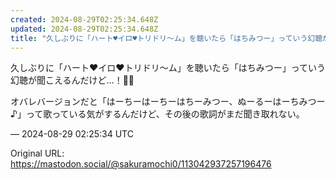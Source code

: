 ```yaml
---
created: 2024-08-29T02:25:34.648Z
updated: 2024-08-29T02:25:34.648Z
title: "久しぶりに「ハート♥イロ♥トリドリ～ム」を聴いたら「はちみつー」っていう幻聴が聞こえるんだけど…！🍯🐝オバレバージョンだと「はーちーはーちーはちーみつー、ぬーる[...]"
---
```


<p>久しぶりに「ハート♥イロ♥トリドリ～ム」を聴いたら「はちみつー」っていう幻聴が聞こえるんだけど…！🍯🐝</p><p>オバレバージョンだと「はーちーはーちーはちーみつー、ぬーるーはーちみつー♪」って歌っている気がするんだけど、その後の歌詞がまだ聞き取れない。</p>

&mdash; 2024-08-29 02:25:34 UTC

Original URL: https://mastodon.social/@sakuramochi0/113042937257196476
